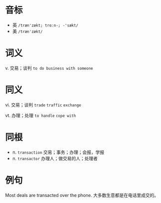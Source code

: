 # 音标

- 英 `/træn'zækt; trɑːn-; -'sækt/`
- 美 `/træn'zækt/`

# 词义

v. 交易；谈判
`to do business with someone`

# 同义

vi. 交易；谈判
`trade` `traffic` `exchange`

vt. 办理；处理
`to handle` `cope with`

# 同根

- n. `transaction` 交易；事务；办理；会报，学报
- n. `transactor` 办理人；做交易的人；处理者

# 例句

Most deals are transacted over the phone.
大多数生意都是在电话里成交的。


